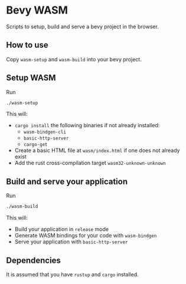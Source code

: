 # Bevy WASM
Scripts to setup, build and serve a bevy project in the browser.

## How to use

Copy `wasm-setup` and `wasm-build` into your bevy project.

## Setup WASM

Run
```sh
./wasm-setup
```
This will:
+ `cargo install` the following binaries if not already installed:
  + `wasm-bindgen-cli`
  + `basic-http-server`
  + `cargo-get`
+ Create a basic HTML file at `wasm/index.html` if one does not already exist
+ Add the rust cross-compilation target `wasm32-unknown-unknown`

## Build and serve your application

Run
```sh
./wasm-build
```

This will:
+ Build your application in `release` mode
+ Generate WASM bindings for your code with `wasm-bindgen`
+ Serve your application with `basic-http-server`

## Dependencies

It is assumed that you have `rustup` and `cargo` installed.

